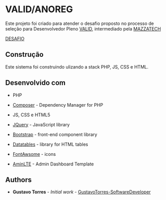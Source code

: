 # VALID/ANOREG

Este projeto foi criado para atender o desafio proposto no processo de seleção para Desenvolvedor Pleno [VALID](https://www.validcertificadora.com.br/), intermediado pela [MAZZATECH](http://mazza.tech/)

[DESAFIO](Desafio_PHP_Pleno.pdf)

## Construção

Este sistema foi construindo ulizando a stack PHP, JS, CSS e HTML.

## Desenvolvido com

* PHP
* [Composer](https://getcomposer.org/) - Dependency Manager for PHP

* JS, CSS e HTML5
* [JQuery](https://jquery.com/) - JavaScript library
* [Bootstrap](https://getbootstrap.com/) - front-end component library
* [Datatables](https://datatables.net/) - library for HTML tables
* [FontAwsome](https://fontawesome.com/) - icons
* [AminLTE](https://adminlte.io/) - Admin Dashboard Template


## Authors

* **Gustavo Torres** - *Initial work* - [GustavoTorres-SoftwareDeveloper](http://gustavo-torres.esy.es/)
